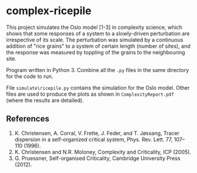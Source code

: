 # complex-ricepile

This project simulates the Oslo model [1-3] in complexity science, which shows that some responses of a system to a slowly-driven perturbation are irrespective of its scale. The perturbation was simulated by a continuous addition of "rice grains" to a system of certain length (number of sites), and the response was measured by toppling of the grains to the neighbouring site.

Program written in Python 3. Combine all the ```.py``` files in the same directory for the code to run.

File ```simulate\ricepile.py``` contains the simulation for the Oslo model. Other files are used to produce the plots as shown in ```ComplexityReport.pdf``` (where the results are detailed).

## References
1.  K. Christensen, A. Corral, V. Frette, J. Feder, and T. Jøssang, Tracer dispersion in a
self-organized critical system, Phys. Rev. Lett. 77, 107–110 (1996).
2.  K. Christensen and N.R. Moloney, Complexity and Criticality, ICP (2005).
3.  G. Pruessner, Self-organised Criticality, Cambridge University Press (2012).

